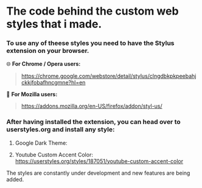 # The code behind the custom web styles that i made.

### To use any of theese styles you need to have the Stylus extension on your browser.

:globe_with_meridians: **For Chrome / Opera users:**
> https://chrome.google.com/webstore/detail/stylus/clngdbkpkpeebahjckkjfobafhncgmne?hl=en

:fox_face: **For Mozilla users:**
> https://addons.mozilla.org/en-US/firefox/addon/styl-us/

### After having installed the extension, you can head over to userstyles.org and install any style:

1) Google Dark Theme:

2) Youtube Custom Accent Color: https://userstyles.org/styles/187051/youtube-custom-accent-color

The styles are constantly under development and new features are being added.
